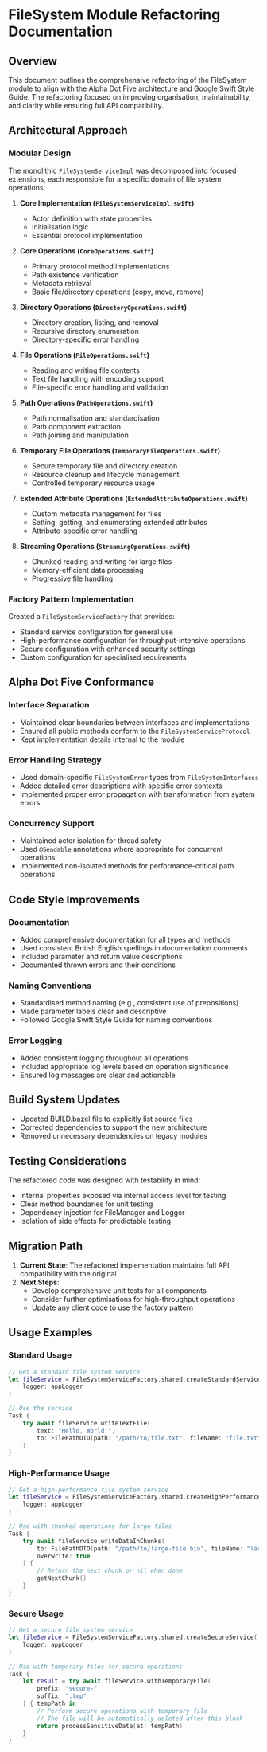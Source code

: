 # FileSystem Module Refactoring Documentation

## Overview

This document outlines the comprehensive refactoring of the FileSystem module to align with the Alpha Dot Five architecture and Google Swift Style Guide. The refactoring focused on improving organisation, maintainability, and clarity while ensuring full API compatibility.

## Architectural Approach

### Modular Design

The monolithic `FileSystemServiceImpl` was decomposed into focused extensions, each responsible for a specific domain of file system operations:

1. **Core Implementation (`FileSystemServiceImpl.swift`)**
   - Actor definition with state properties
   - Initialisation logic
   - Essential protocol implementation

2. **Core Operations (`CoreOperations.swift`)**
   - Primary protocol method implementations
   - Path existence verification
   - Metadata retrieval
   - Basic file/directory operations (copy, move, remove)

3. **Directory Operations (`DirectoryOperations.swift`)**
   - Directory creation, listing, and removal
   - Recursive directory enumeration
   - Directory-specific error handling

4. **File Operations (`FileOperations.swift`)**
   - Reading and writing file contents
   - Text file handling with encoding support
   - File-specific error handling and validation

5. **Path Operations (`PathOperations.swift`)**
   - Path normalisation and standardisation
   - Path component extraction
   - Path joining and manipulation

6. **Temporary File Operations (`TemporaryFileOperations.swift`)**
   - Secure temporary file and directory creation
   - Resource cleanup and lifecycle management
   - Controlled temporary resource usage

7. **Extended Attribute Operations (`ExtendedAttributeOperations.swift`)**
   - Custom metadata management for files
   - Setting, getting, and enumerating extended attributes
   - Attribute-specific error handling

8. **Streaming Operations (`StreamingOperations.swift`)**
   - Chunked reading and writing for large files
   - Memory-efficient data processing
   - Progressive file handling

### Factory Pattern Implementation

Created a `FileSystemServiceFactory` that provides:

- Standard service configuration for general use
- High-performance configuration for throughput-intensive operations
- Secure configuration with enhanced security settings
- Custom configuration for specialised requirements

## Alpha Dot Five Conformance

### Interface Separation

- Maintained clear boundaries between interfaces and implementations
- Ensured all public methods conform to the `FileSystemServiceProtocol`
- Kept implementation details internal to the module

### Error Handling Strategy

- Used domain-specific `FileSystemError` types from `FileSystemInterfaces`
- Added detailed error descriptions with specific error contexts
- Implemented proper error propagation with transformation from system errors

### Concurrency Support

- Maintained actor isolation for thread safety
- Used `@Sendable` annotations where appropriate for concurrent operations
- Implemented non-isolated methods for performance-critical path operations

## Code Style Improvements

### Documentation

- Added comprehensive documentation for all types and methods
- Used consistent British English spellings in documentation comments
- Included parameter and return value descriptions
- Documented thrown errors and their conditions

### Naming Conventions

- Standardised method naming (e.g., consistent use of prepositions)
- Made parameter labels clear and descriptive
- Followed Google Swift Style Guide for naming conventions

### Error Logging

- Added consistent logging throughout all operations
- Included appropriate log levels based on operation significance
- Ensured log messages are clear and actionable

## Build System Updates

- Updated BUILD.bazel file to explicitly list source files
- Corrected dependencies to support the new architecture
- Removed unnecessary dependencies on legacy modules

## Testing Considerations

The refactored code was designed with testability in mind:

- Internal properties exposed via internal access level for testing
- Clear method boundaries for unit testing
- Dependency injection for FileManager and Logger
- Isolation of side effects for predictable testing

## Migration Path

1. **Current State**: The refactored implementation maintains full API compatibility with the original
2. **Next Steps**: 
   - Develop comprehensive unit tests for all components
   - Consider further optimisations for high-throughput operations
   - Update any client code to use the factory pattern

## Usage Examples

### Standard Usage

```swift
// Get a standard file system service
let fileService = FileSystemServiceFactory.shared.createStandardService(
    logger: appLogger
)

// Use the service
Task {
    try await fileService.writeTextFile(
        text: "Hello, World!",
        to: FilePathDTO(path: "/path/to/file.txt", fileName: "file.txt", directoryPath: "/path/to")
    )
}
```

### High-Performance Usage

```swift
// Get a high-performance file system service
let fileService = FileSystemServiceFactory.shared.createHighPerformanceService(
    logger: appLogger
)

// Use with chunked operations for large files
Task {
    try await fileService.writeDataInChunks(
        to: FilePathDTO(path: "/path/to/large-file.bin", fileName: "large-file.bin", directoryPath: "/path/to"),
        overwrite: true
    ) {
        // Return the next chunk or nil when done
        getNextChunk()
    }
}
```

### Secure Usage

```swift
// Get a secure file system service
let fileService = FileSystemServiceFactory.shared.createSecureService(
    logger: appLogger
)

// Use with temporary files for secure operations
Task {
    let result = try await fileService.withTemporaryFile(
        prefix: "secure-",
        suffix: ".tmp"
    ) { tempPath in
        // Perform secure operations with temporary file
        // The file will be automatically deleted after this block
        return processSensitiveData(at: tempPath)
    }
}
```

